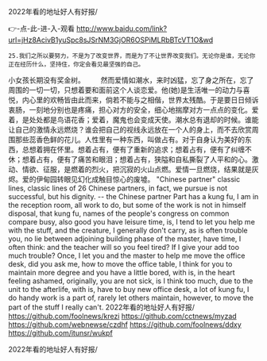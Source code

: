 
2022年看的地址好人有好报/




👉-点-此-进-入-观看  http://www.baidu.com/link?url=jHz8AcivB1yuSpc8sJSrNM3GjOR6OSPiMLRbBTcVT1O&wd




	25.我们之所以要努力，不是为了改变世界，而是为了不让世界改变我们。无论你是谁，无论你正在经历什么，坚持住，你定会看见最坚强的自己。
小女孩长期没有奖金树。
　　然而爱情如潮水，来时凶猛，忘了身之所在，忘了周围的一切一切，只想着要和面前这个人谈恋爱。他(她)是生活唯一的动力与喜悦，内心里的欢畅皆由此而来，倘若不能与之相偕，世界太残酷。于是要日日倾诉衷肠，一刻地分别也是疼痛，担心对方的安全，细心地揣摩对方一点点的变化。爱着，是处处都是鸟语花香；爱着，魔鬼也会变成天使。潮水总有退却的时候。谁能让自己的激情永远燃烧？谁会把自己的视线永远放在一个人的身上，而不去欣赏周围那些蕊香色鲜的花儿。人性里有一种东西，叫做占有。对于自身认为美好的东西，总想着拥在怀里。想着占有，便有了重新的追求；想着占有，便有了纠缠不休；想着占有，便有了痛苦和眼泪；想着占有，狭隘和自私撕裂了人平和的心。激动、情欲、征服，是燃着的烈火，把沉寂的火山点燃。爱情一旦燃烧，结果就是灰烬。爱的伊甸园转眼见幻化成触目惊心的废墟。
"Chinese partner" classic lines, classic lines of 26 Chinese partners, in fact, we pursue is not successful, but his dignity.
-- the Chinese partner
Part has a kung fu, I am in the reception room, all work to do, but some of the work is not in himself disposal, that kung fu, names of the people's congress on common compare busy, also good you have leisure time, is, I tend to let you help me with the stuff, and the creature, I generally don't carry, as is often trouble you, no lie between adjoining building phase of the master, have time, I often think: and the teacher will so you feel tired?
If I give your add too much trouble?
Once, I let you and the master to help me move the office desk, did you ask me, how to move the office table, I think for you to maintain more degree and you have a little bored, with is, in the heart feeling ashamed, originally, you are not sick, is I think too much, due to the unit to the afterlife, with is, have to buy new office desk, a lot of kung fu, I do handy work is a part of, rarely let others maintain, however, to move the part of the stuff I really can't.
2022年看的地址好人有好报/ https://github.com/foolnews/krezi
https://github.com/cctnews/myzad
https://github.com/webnewse/czdhf
https://github.com/foolnews/ddxy
https://github.com/itunsr/wukpf





2022年看的地址好人有好报/
